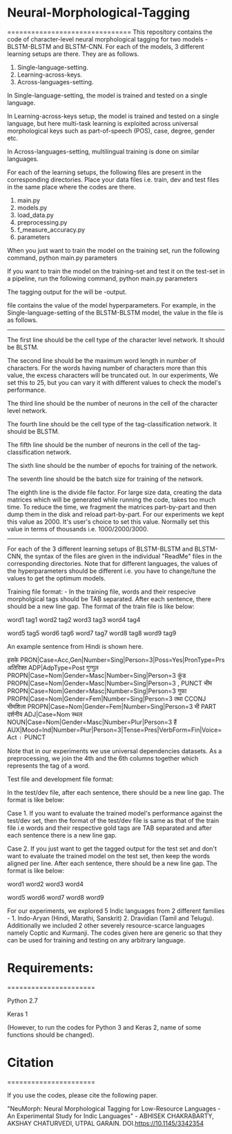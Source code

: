 # Neural-Morphological-Tagging
===============================
This repository contains the code of character-level neural morphological tagging for two models - BLSTM-BLSTM and BLSTM-CNN. For each of the models, 3 different learning setups are there. They are as follows.

1. Single-language-setting.
2. Learning-across-keys.
3. Across-languages-setting.

In Single-language-setting, the model is trained and tested on a single language.

In Learning-across-keys setup, the model is trained and tested on a single language, but here multi-task learning is exploited across universal morphological keys such as part-of-speech (POS), case, degree, gender etc.

In Across-languages-setting, multilingual training is done on similar languages.

For each of the learning setups, the following files are present in the corresponding directories. Place your data files i.e. train, dev and test files in the same place where the codes are there.

1. main.py
2. models.py
3. load_data.py
4. preprocessing.py
5. f_measure_accuracy.py
6. parameters

When you just want to train the model on the training set, run the following command,
python main.py parameters <train-file>

If you want to train the model on the training-set and test it on the test-set in a pipeline, run the following command,
python main.py parameters <train-file> <test-file>

The tagging output for the <test-file> will be <test-file>-output.

<parameters> file contains the value of the model hyperparameters. For example, in the Single-language-setting of the BLSTM-BLSTM model, the value in the <parameters> file is as follows.
  
*********************************************************************************************

The first line should be the cell type of the character level network. It should be BLSTM.

The second line should be the maximum word length in number of characters. For the words having number of characters more than this value, the excess characters will be truncated out. In our experiments, We set this to 25, but you can vary it with different values to check the model's performance.

The third line should be the number of neurons in the cell of the character level network.

The fourth line should be the cell type of the tag-classification network. It should be BLSTM.

The fifth line should be the number of neurons in the cell of the tag-classification network.

The sixth line should be the number of epochs for training of the network.

The seventh line should be the batch size for training of the network.

The eighth line is the divide file factor. For large size data, creating the data matrices which will be generated while running the code, takes too much time. To reduce the time, we fragment the matrices part-by-part and then dump them in the disk and reload part-by-part. For our experiments we kept this value as 2000. It's user's choice to set this value. Normally set this value in terms of thousands i.e. 1000/2000/3000.

*********************************************************************************************
For each of the 3 different learning setups of BLSTM-BLSTM and BLSTM-CNN, the syntax of the <parameters> files are given in the individual "ReadMe" files in the corresponding directories. Note that for different languages, the values of the hyperparameters should be different i.e. you have to change/tune the values to get the optimum models.

Training file format: - In the training file, words and their respecive morpholgical tags should be TAB separated. 
After each sentence, there should be a new line gap. 
The format of the train file is like below:

word1	tag1
word2	tag2
word3	tag3
word4	tag4

word5	tag5
word6	tag6
word7	tag7
word8	tag8
word9	tag9

An example sentence from Hindi is shown here.

इसके	PRON|Case=Acc,Gen|Number=Sing|Person=3|Poss=Yes|PronType=Prs
अतिरिक्त	ADP|AdpType=Post
गुग्गुल	PROPN|Case=Nom|Gender=Masc|Number=Sing|Person=3
कुंड	PROPN|Case=Nom|Gender=Masc|Number=Sing|Person=3
,	PUNCT
भीम	PROPN|Case=Nom|Gender=Masc|Number=Sing|Person=3
गुफा	PROPN|Case=Nom|Gender=Fem|Number=Sing|Person=3
तथा	CCONJ
भीमशिला	PROPN|Case=Nom|Gender=Fem|Number=Sing|Person=3
भी	PART
दर्शनीय	ADJ|Case=Nom
स्थल	NOUN|Case=Nom|Gender=Masc|Number=Plur|Person=3
हैं	AUX|Mood=Ind|Number=Plur|Person=3|Tense=Pres|VerbForm=Fin|Voice=Act
।	PUNCT

Note that in our experiments we use universal dependencies datasets. As a preprocessing, we join the 4th and the 6th columns together which represents the tag of a word.

Test file and development file format: 


In the test/dev file, after each sentence, there should be a new line gap. The format is like below:

Case 1. If you want to evaluate the trained model's performance against the test/dev set, then the format of the test/dev file is same as that of the train file i.e words and their respective gold tags are TAB separated and after each sentence there is a new line gap.

Case 2. If you just want to get the tagged output for the test set and don't want to evaluate the trained model on the test set, then keep the words aligned per line. After each sentence, there should be a new line gap. The format is like below:

word1
word2
word3
word4

word5
word6
word7
word8
word9

For our experiments, we explored 5 Indic languages from 2 different families - 1. Indo-Aryan (Hindi, Marathi, Sanskrit) 2. Dravidian (Tamil and Telugu). Additionally we included 2 other severely resource-scarce languages namely Coptic and Kurmanji. The codes given here are generic so that they can be used for training and testing on any arbitrary language.

# Requirements:
======================

Python 2.7

Keras 1

(However, to run the codes for Python 3 and Keras 2, name of some functions should be changed).




# Citation
======================

If you use the codes, please cite the following paper.

"NeuMorph: Neural Morphological Tagging for Low-Resource Languages - An Experimental Study for Indic Languages" - ABHISEK CHAKRABARTY, AKSHAY CHATURVEDI, UTPAL GARAIN. DOI.https://10.1145/3342354
